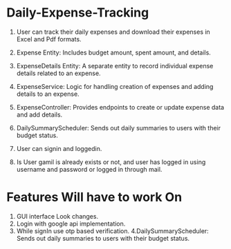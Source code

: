 # Daily-Expense-Tracking
1. User can track their daily expenses and download their expenses in Excel and Pdf formats.

2. Expense Entity: Includes budget amount, spent amount, and details.

3. ExpenseDetails Entity: A separate entity to record individual expense details related to an expense.

4. ExpenseService: Logic for handling creation of expenses and adding details to an expense.

5. ExpenseController: Provides endpoints to create or update expense data and add details.

6. DailySummaryScheduler: Sends out daily summaries to users with their budget status.

7. User can signin and loggedin.

8. Is User gamil is already exists or not, and user has logged in using username and password or logged in through mail.


# Features Will have to work On

1. GUI interface Look changes.
2. Login with google api implementation.
3. While signIn use otp based verification.
4.DailySummaryScheduler: Sends out daily summaries to users with their budget status.
